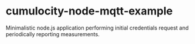 # cumulocity-node-mqtt-example
Minimalistic node.js application performing initial credentials request and periodically reporting measurements.
